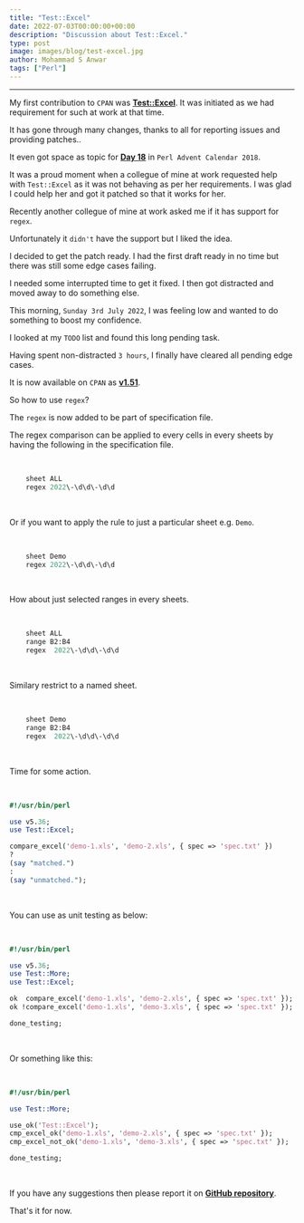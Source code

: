```yaml
---
title: "Test::Excel"
date: 2022-07-03T00:00:00+00:00
description: "Discussion about Test::Excel."
type: post
image: images/blog/test-excel.jpg
author: Mohammad S Anwar
tags: ["Perl"]
---
```


***

My first contribution to `CPAN` was [**Test::Excel**](https://metacpan.org/dist/Test-Excel). It was initiated as we had requirement for such at work at that time.

It has gone through many changes, thanks to all for reporting issues and providing patches..

It even got space as topic for [**Day 18**](https://perladvent.org/2018/2018-12-18.html) in `Perl Advent Calendar 2018`.

It was a proud moment when a collegue of mine at work requested help with `Test::Excel` as it was not behaving as per her requirements. I was glad I could help her and got it patched so that it works for her.

Recently another collegue of mine at work asked me if it has support for `regex`.

Unfortunately it `didn't` have the support but I liked the idea.

I decided to get the patch ready. I had the first draft ready in no time but there was still some edge cases failing.

I needed some interrupted time to get it fixed. I then got distracted and moved away to do something else.

This morning, `Sunday 3rd July 2022`, I was feeling low and wanted to do something to boost my confidence.

I looked at my `TODO` list and found this long pending task.

Having spent non-distracted `3 hours`, I finally have cleared all pending edge cases.

It is now available on `CPAN` as [**v1.51**](https://metacpan.org/release/MANWAR/Test-Excel-1.51).

So how to use `regex`?

The `regex` is now added to be part of specification file.

The regex comparison can be applied to every cells in every sheets by having the following in the specification file.

<br>

```perl
    sheet ALL
    regex 2022\-\d\d\-\d\d
```

<br>

Or if you want to apply the rule to just a particular sheet e.g. `Demo`.

<br>

```perl
    sheet Demo
    regex 2022\-\d\d\-\d\d
```

<br>

How about just selected ranges in every sheets.

<br>

```perl
    sheet ALL
    range B2:B4
    regex  2022\-\d\d\-\d\d
```

<br>

Similary restrict to a named sheet.

<br>

```perl
    sheet Demo
    range B2:B4
    regex  2022\-\d\d\-\d\d
```

<br>

Time for some action.

<br>

```perl
#!/usr/bin/perl

use v5.36;
use Test::Excel;

compare_excel('demo-1.xls', 'demo-2.xls', { spec => 'spec.txt' })
?
(say "matched.")
:
(say "unmatched.");
```

<br>

You can use as unit testing as below:

<br>

```perl
#!/usr/bin/perl

use v5.36;
use Test::More;
use Test::Excel;

ok  compare_excel('demo-1.xls', 'demo-2.xls', { spec => 'spec.txt' });
ok !compare_excel('demo-1.xls', 'demo-3.xls', { spec => 'spec.txt' });

done_testing;
```

<br>

Or something like this:

<br>

```perl
#!/usr/bin/perl

use Test::More;

use_ok('Test::Excel');
cmp_excel_ok('demo-1.xls', 'demo-2.xls', { spec => 'spec.txt' });
cmp_excel_not_ok('demo-1.xls', 'demo-3.xls', { spec => 'spec.txt' });

done_testing;
```

<br>

If you have any suggestions then please report it on [**GitHub repository**](https://github.com/manwar/Test-Excel).

That's it for now.

